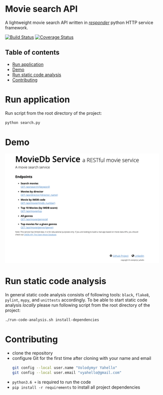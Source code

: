 # Movie search API
A lightweight movie search API written in [_responder_](http://python-responder.org/en/latest/) python HTTP service framework.

[![Build Status](https://travis-ci.org/vyahello/movie-search-api.svg?branch=master)](https://travis-ci.org/vyahello/movie-search-api)
[![Coverage Status](https://coveralls.io/repos/github/vyahello/movie-search-api/badge.svg?branch=master)](https://coveralls.io/github/vyahello/movie-search-api?branch=master)


## Table of contents
- [Run application](#run-application)
- [Demo](#demo)
- [Run static code analysis](#run-static-code-analysis)
- [Contributing](#contributing)

# Run application
Run script from the root directory of the project:
```bash
python search.py
```

# Demo
![Screenshot](static/service.png)

# Run static code analysis
In general static code analysis consists of following tools: `black`, `flake8`, `pylint`, `mypy`, and `unittests` accordingly.
To be able to start static code analysis _locally_ please run following script from the root directory of the project:
```bash
./run-code-analysis.sh install-dependencies
```

# Contributing
- clone the repository
- configure Git for the first time after cloning with your name and email
  ```bash
  git config --local user.name "Volodymyr Yahello"
  git config --local user.email "vyahello@gmail.com"
  ```
- `python3.6 +` is required to run the code
- `pip install -r requirements` to install all project dependencies
